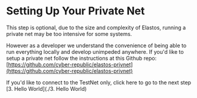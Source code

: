 
# Setting Up Your Private Net

This step is optional, due to the size and complexity of Elastos, running a private net may be too intensive for some systems.

However as a developer we understand the convenience of being able to run everything locally and develop unimpeded anywhere. 
If you'd like to setup a private net follow the instructions at this Github repo: [https://github.com/cyber-republic/elastos-privnet](https://github.com/cyber-republic/elastos-privnet)

If you'd like to connect to the TestNet only, click here to go to the next step [3. Hello World](./3. Hello World) 
